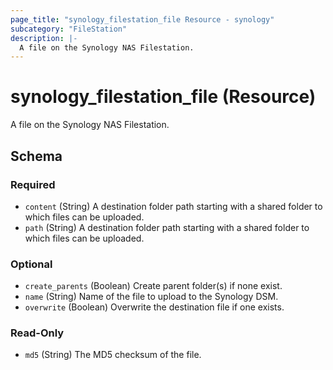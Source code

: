 ```yaml
---
page_title: "synology_filestation_file Resource - synology"
subcategory: "FileStation"
description: |-
  A file on the Synology NAS Filestation.
---
```


# synology_filestation_file (Resource)

A file on the Synology NAS Filestation.




<!-- schema generated by tfplugindocs -->
## Schema

### Required

- `content` (String) A destination folder path starting with a shared folder to which files can be uploaded.
- `path` (String) A destination folder path starting with a shared folder to which files can be uploaded.

### Optional

- `create_parents` (Boolean) Create parent folder(s) if none exist.
- `name` (String) Name of the file to upload to the Synology DSM.
- `overwrite` (Boolean) Overwrite the destination file if one exists.

### Read-Only

- `md5` (String) The MD5 checksum of the file.